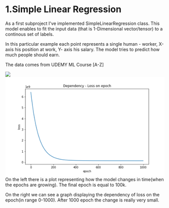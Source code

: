 <h1>1.Simple Linear Regression</h1>

<p>As a first subproject I've implemented SimpleLinearRegression class. This model enables to fit the input data
 (that is 1-Dimensional vector/tensor) to a continous set of labels.</p>
<p>In this particular example each point represents a single human - worker, X-axis his position at work, Y- axis his salary. The model tries to predict how much people should earn.</p>
<p>The data comes from UDEMY ML Course [A-Z]</p>
<img src = "./assets/SLR/slr.gif" align = "left"></img>
<img src = "./assets/SLR/loss.png" align = "right"></img>

<p>On the left there is a plot representing how the model changes in time(when the epochs are growing). The final epoch is equal to 100k.</p>
<p>On the right we can see a graph displaying the dependency of loss on the epoch(in range 0-1000). After 1000 epoch the change is really very small.</p>